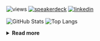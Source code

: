 ![views](https://komarev.com/ghpvc/?username=chck&color=blueviolet)
[![speakerdeck](https://img.shields.io/badge/Speaker_Deck-chck-8a2be2?style=flat-square&logo=speaker-deck)](https://speakerdeck.com/chck)
[![linkedin](https://img.shields.io/badge/LinkedIn-chck-8a2be2?style=flat-square&logo=linkedin)](https://www.linkedin.com/in/chck/)

<p align="left"> 
  <img alt="GitHub Stats" align="center" height="150" src="https://github-readme-stats-nine-umber-51.vercel.app/api?username=chck&count_private=true&show_icons=true&hide_title=true&theme=buefy" />
  <img alt="Top Langs" align="center" height="150" src="https://github-readme-stats-nine-umber-51.vercel.app/api/top-langs/?username=chck&layout=compact&count_private=true&show_icons=true&hide_title=true&theme=buefy" />
</p>

<details>
  <summary><b>Read more</b></summary>
  <br>

  <!--START_SECTION:waka-->
**🐱 My GitHub Data** 

> 📦 83.0 kB Used in GitHub's Storage 
 > 
> 🏆 509 Contributions in the Year 2024
 > 
> 💼 Opted to Hire
 > 
> 📜 133 Public Repositories 
 > 
> 🔑 22 Private Repositories 
 > 
**I'm a Night 🦉** 

```text
🌞 Morning                931 commits         ███░░░░░░░░░░░░░░░░░░░░░░   13.22 % 
🌆 Daytime                2306 commits        ████████░░░░░░░░░░░░░░░░░   32.75 % 
🌃 Evening                2056 commits        ███████░░░░░░░░░░░░░░░░░░   29.20 % 
🌙 Night                  1748 commits        ██████░░░░░░░░░░░░░░░░░░░   24.83 % 
```
📅 **I'm Most Productive on Thursday** 

```text
Monday                   1335 commits        █████░░░░░░░░░░░░░░░░░░░░   18.96 % 
Tuesday                  1084 commits        ████░░░░░░░░░░░░░░░░░░░░░   15.40 % 
Wednesday                1132 commits        ████░░░░░░░░░░░░░░░░░░░░░   16.08 % 
Thursday                 1794 commits        ██████░░░░░░░░░░░░░░░░░░░   25.48 % 
Friday                   707 commits         ███░░░░░░░░░░░░░░░░░░░░░░   10.04 % 
Saturday                 416 commits         █░░░░░░░░░░░░░░░░░░░░░░░░   05.91 % 
Sunday                   573 commits         ██░░░░░░░░░░░░░░░░░░░░░░░   08.14 % 
```


📊 **This Week I Spent My Time On** 

```text
💬 Programming Languages: 
JSON                     41 mins             █████████████░░░░░░░░░░░░   52.36 % 
TypeScript               19 mins             ██████░░░░░░░░░░░░░░░░░░░   23.91 % 
JavaScript               11 mins             ████░░░░░░░░░░░░░░░░░░░░░   14.34 % 
Text                     1 min               █░░░░░░░░░░░░░░░░░░░░░░░░   02.19 % 
Rust                     1 min               █░░░░░░░░░░░░░░░░░░░░░░░░   02.14 % 

🔥 Editors: 
WebStorm                 1 hr 17 mins        ████████████████████████░   97.78 % 
Neovim                   1 min               █░░░░░░░░░░░░░░░░░░░░░░░░   02.22 % 
```

**I Mostly Code in Python** 

```text
Python                   45 repos            █████████░░░░░░░░░░░░░░░░   34.88 % 
Jupyter Notebook         19 repos            ████░░░░░░░░░░░░░░░░░░░░░   14.73 % 
Rust                     7 repos             █░░░░░░░░░░░░░░░░░░░░░░░░   05.43 % 
TypeScript               4 repos             █░░░░░░░░░░░░░░░░░░░░░░░░   03.10 % 
Astro                    1 repo              ░░░░░░░░░░░░░░░░░░░░░░░░░   00.78 % 
```



**Timeline**

![Lines of Code chart](https://raw.githubusercontent.com/chck/chck/main/assets/bar_graph.png)


 Last Updated on 2024-10-26 01:50 UTC
<!--END_SECTION:waka-->
</details>

